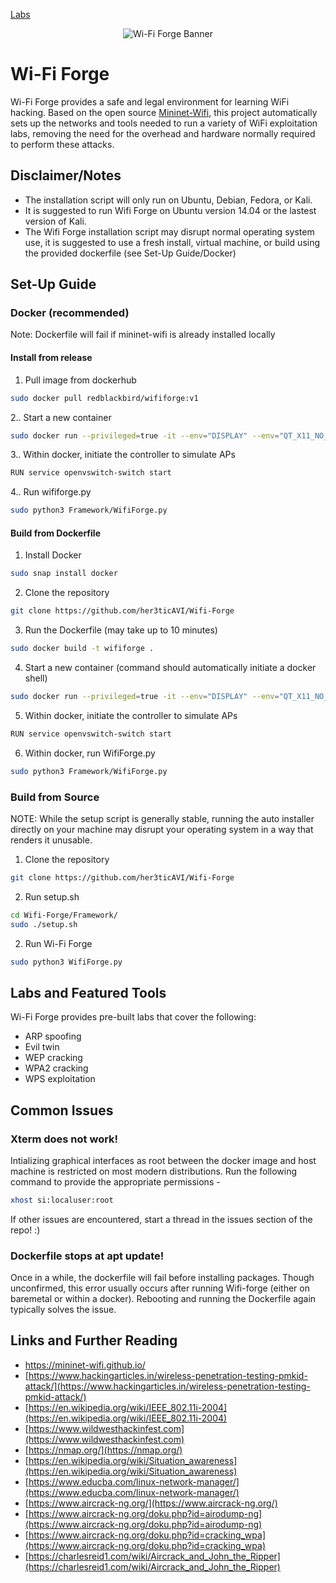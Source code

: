 [Labs](https://github.com/her3ticAVI/Wifi-Forge/edit/Updated-Documentation/README.md/docs/labs.md)

<div style="text-align: center;">
  <img src="https://github.com/her3ticAVI/MiniNet-Framework/blob/main/images/wifi.png" alt="Wi-Fi Forge Banner">
</div>

# Wi-Fi Forge
Wi-Fi Forge provides a safe and legal environment for learning WiFi hacking. Based on the open source [Mininet-Wifi](https://github.com/intrig-unicamp/mininet-wifi/tree/master?tab=readme-ov-file), this project automatically sets up the networks and tools needed to run a variety of WiFi exploitation labs, removing the need for the overhead and hardware normally required to perform these attacks. 

## Disclaimer/Notes

- The installation script will only run on Ubuntu, Debian, Fedora, or Kali. 
- It is suggested to run Wifi Forge on Ubuntu version 14.04 or the lastest version of Kali. 
- The Wifi Forge installation script may disrupt normal operating system use, it is suggested to use a fresh install, virtual machine, or build using the provided dockerfile (see Set-Up Guide/Docker)

## Set-Up Guide

### Docker (recommended)
Note: Dockerfile will fail if mininet-wifi is already installed locally

#### Install from release

1. Pull image from dockerhub
```bash
sudo docker pull redblackbird/wififorge:v1
```
2.. Start a new container
  ```bash
  sudo docker run --privileged=true -it --env="DISPLAY" --env="QT_X11_NO_MITSHM=1" -v /tmp/.X11-unix:/tmp/.X11-unix:rw -v /sys/:/sys -v /lib/modules/:/lib/modules/ --name mininet-wifi --network=host --hostname mininet-wifi wififorge /bin/bash
  ```
3.. Within docker, initiate the controller to simulate APs
```bash
RUN service openvswitch-switch start
```
4.. Run wififorge.py
```bash
sudo python3 Framework/WifiForge.py
```
#### Build from Dockerfile

1. Install Docker
```bash
sudo snap install docker
```

2. Clone the repository
```bash
git clone https://github.com/her3ticAVI/Wifi-Forge
```

3. Run the Dockerfile (may take up to 10 minutes)
```bash
sudo docker build -t wififorge .
```

4. Start a new container (command should automatically initiate a docker shell)
```bash
sudo docker run --privileged=true -it --env="DISPLAY" --env="QT_X11_NO_MITSHM=1" -v /tmp/.X11-unix:/tmp/.X11-unix:rw -v /sys/:/sys -v /lib/modules/:/lib/modules/ --name mininet-wifi --network=host --hostname mininet-wifi wififorge /bin/bash
```

5. Within docker, initiate the controller to simulate APs
```bash
RUN service openvswitch-switch start
```

6. Within docker, run WifiForge.py
```bash
sudo python3 Framework/WifiForge.py
```
### Build from Source


NOTE: While the setup script is generally stable, running the auto installer directly on  your machine may disrupt your operating system in a way that renders it unusable. 

1. Clone the repository
```bash
git clone https://github.com/her3ticAVI/Wifi-Forge
```
2. Run setup.sh
```bash
cd Wifi-Forge/Framework/
sudo ./setup.sh
```

2. Run Wi-Fi Forge
```bash
sudo python3 WifiForge.py
```

## Labs and Featured Tools

Wi-Fi Forge provides pre-built labs that cover the following:

- ARP spoofing
- Evil twin 
- WEP cracking
- WPA2 cracking
- WPS exploitation

## Common Issues

### Xterm does not work!

Intializing graphical interfaces as root between the docker image and host machine is restricted on most modern distributions. Run the following command to provide the appropriate permissions - 
```bash
xhost si:localuser:root
```
If other issues are encountered, start a thread in the issues section of the repo! :) 

### Dockerfile stops at apt update!

Once in a while, the dockerfile will fail before installing packages. Though unconfirmed, this error usually occurs after running Wifi-forge (either on baremetal or within a docker). Rebooting and running the Dockerfile again typically solves the issue. 

## Links and Further Reading 

- https://mininet-wifi.github.io/ 
- [https://www.hackingarticles.in/wireless-penetration-testing-pmkid-attack/](https://www.hackingarticles.in/wireless-penetration-testing-pmkid-attack/)
- [https://en.wikipedia.org/wiki/IEEE_802.11i-2004](https://en.wikipedia.org/wiki/IEEE_802.11i-2004)
- [https://www.wildwesthackinfest.com](https://www.wildwesthackinfest.com)
- [https://nmap.org/](https://nmap.org/)
- [https://en.wikipedia.org/wiki/Situation_awareness](https://en.wikipedia.org/wiki/Situation_awareness)
- [https://www.educba.com/linux-network-manager/](https://www.educba.com/linux-network-manager/)
- [https://www.aircrack-ng.org/](https://www.aircrack-ng.org/)
- [https://www.aircrack-ng.org/doku.php?id=airodump-ng](https://www.aircrack-ng.org/doku.php?id=airodump-ng)
- [https://www.aircrack-ng.org/doku.php?id=cracking_wpa](https://www.aircrack-ng.org/doku.php?id=cracking_wpa)
- [https://charlesreid1.com/wiki/Aircrack_and_John_the_Ripper](https://charlesreid1.com/wiki/Aircrack_and_John_the_Ripper)


